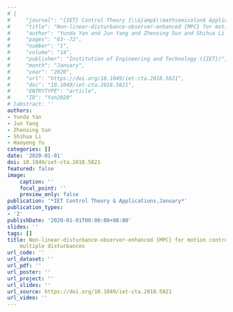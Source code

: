 ```yaml
---
# {
#     "journal": "{IET} Control Theory {\\&}amp$\\mathsemicolon$ Applications",
#     "title": "Non-linear-disturbance-observer-enhanced {MPC} for motion control systems with multiple disturbances",
#     "author": "Yunda Yan and Jun Yang and Zhenxing Sun and Shihua Li and Haoyong Yu",
#     "pages": "63--72",
#     "number": "1",
#     "volume": "14",
#     "publisher": "Institution of Engineering and Technology ({IET})",
#     "month": "January",
#     "year": "2020",
#     "url": "https://doi.org/10.1049/iet-cta.2018.5821",
#     "doi": "10.1049/iet-cta.2018.5821",
#     "ENTRYTYPE": "article",
#     "ID": "Yan2020"
# }abstract: ''
authors:
- Yunda Yan
- Jun Yang
- Zhenxing Sun
- Shihua Li
- Haoyong Yu
categories: []
date: '2020-01-01'
doi: 10.1049/iet-cta.2018.5821
featured: false
image:
    caption: ''
    focal_point: ''
    preview_only: false
publication: '*IET Control Theory & Applications,January*'
publication_types:
- '2'
publishDate: '2020-01-01T00:00:00+08:00'
slides: ''
tags: []
title: Non-linear-disturbance-observer-enhanced {MPC} for motion control systems with
    multiple disturbances
url_code: ''
url_dataset: ''
url_pdf: ''
url_poster: ''
url_project: ''
url_slides: ''
url_source: https://doi.org/10.1049/iet-cta.2018.5821
url_video: ''
---
```

